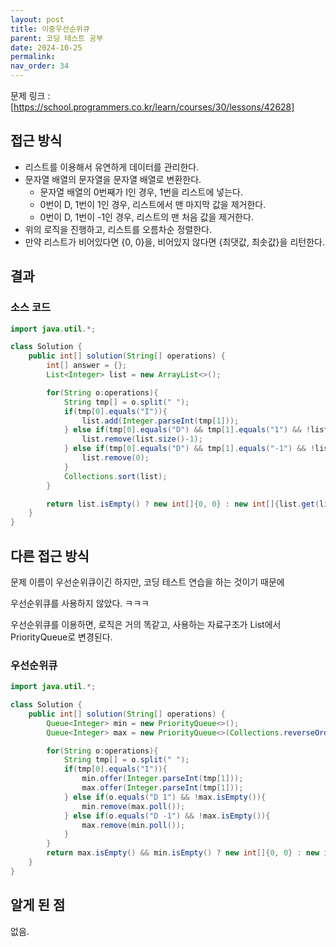 ```yaml
---
layout: post
title: 이중우선순위큐
parent: 코딩 테스트 공부
date: 2024-10-25
permalink:
nav_order: 34
---
```


문제 링크 : [https://school.programmers.co.kr/learn/courses/30/lessons/42628]

## 접근 방식

- 리스트를 이용해서 유연하게 데이터를 관리한다.
- 문자열 배열의 문자열을 문자열 배열로 변환한다.
  - 문자열 배열의 0번째가 I인 경우, 1번을 리스트에 넣는다.
  - 0번이 D, 1번이 1인 경우, 리스트에서 맨 마지막 값을 제거한다.
  - 0번이 D, 1번이 -1인 경우, 리스트의 맨 처음 값을 제거한다.
- 위의 로직을 진행하고, 리스트를 오름차순 정렬한다.
- 만약 리스트가 비어있다면 {0, 0}을, 비어있지 않다면 {최댓값, 최솟값}을 리턴한다.

## 결과

### 소스 코드

```java
import java.util.*;

class Solution {
    public int[] solution(String[] operations) {
        int[] answer = {};
        List<Integer> list = new ArrayList<>();

        for(String o:operations){
            String tmp[] = o.split(" ");
            if(tmp[0].equals("I")){
                list.add(Integer.parseInt(tmp[1]));
            } else if(tmp[0].equals("D") && tmp[1].equals("1") && !list.isEmpty()){
                list.remove(list.size()-1);
            } else if(tmp[0].equals("D") && tmp[1].equals("-1") && !list.isEmpty()){
                list.remove(0);
            }
            Collections.sort(list);
        }

        return list.isEmpty() ? new int[]{0, 0} : new int[]{list.get(list.size()-1), list.get(0)};
    }
}
```

## 다른 접근 방식

문제 이름이 우선순위큐이긴 하지만, 코딩 테스트 연습을 하는 것이기 때문에

우선순위큐를 사용하지 않았다. ㅋㅋㅋ

우선순위큐를 이용하면, 로직은 거의 똑같고, 사용하는 자료구조가 List에서 PriorityQueue로 변경된다.

### 우선순위큐

```java
import java.util.*;

class Solution {
    public int[] solution(String[] operations) {
        Queue<Integer> min = new PriorityQueue<>();
        Queue<Integer> max = new PriorityQueue<>(Collections.reverseOrder());

        for(String o:operations){
            String tmp[] = o.split(" ");
            if(tmp[0].equals("I")){
                min.offer(Integer.parseInt(tmp[1]));
                max.offer(Integer.parseInt(tmp[1]));
            } else if(o.equals("D 1") && !max.isEmpty()){
                min.remove(max.poll());
            } else if(o.equals("D -1") && !max.isEmpty()){
                max.remove(min.poll());
            }
        }
        return max.isEmpty() && min.isEmpty() ? new int[]{0, 0} : new int[]{max.poll(), min.poll()};
    }
}
```

## 알게 된 점

없음.

[https://school.programmers.co.kr/learn/courses/30/lessons/42628]: https://school.programmers.co.kr/learn/courses/30/lessons/42628

